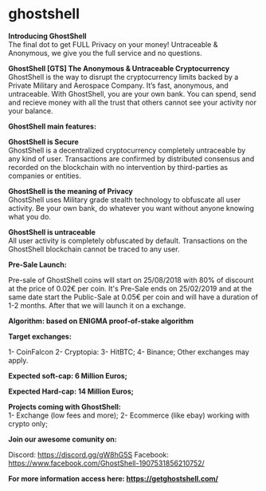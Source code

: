 # ghostshell

<b>Introducing GhostShell</b><br>
The final dot to get FULL Privacy on your money!
Untraceable & Anonymous, we give you the full service and no questions.

<b>GhostShell [GTS] The Anonymous & Untraceable Cryptocurrency</b><br>
GhostShell is the way to disrupt the cryptocurrency limits backed by a Private Military and Aerospace Company. It’s fast, anonymous, and untraceable. With GhostShell, you are your own bank. You can spend, send and recieve money with all the trust that others cannot see your activity nor your balance.

<b>GhostShell main features:</b><br>

<b>GhostShell is Secure</b><br>
GhostShell is a decentralized cryptocurrency completely untraceable by any kind of user. Transactions are confirmed by distributed consensus and recorded on the blockchain with no intervention by third-parties as companies or entities.

<b>GhostShell is the meaning of Privacy</b><br>
GhostShell uses Military grade stealth technology to obfuscate all user activity. Be your own bank, do whatever you want without anyone knowing what you do. 

<b>GhostShell is untraceable</b><br>
All user activity is completely obfuscated by default. Transactions on the GhostShell blockchain cannot be traced to any user.


<b>Pre-Sale Launch:</b><br>

Pre-sale of GhostShell coins will start on 25/08/2018 with 80% of discount at the price of 0.02€ per coin. It's Pre-Sale ends on 25/02/2019 and at the same date start the Public-Sale at 0.05€ per coin and will have a duration of 1-2 months. After that we will launch it on a exchange.

<b>Algorithm: based on ENIGMA proof-of-stake algorithm</b><br>

<b>Target exchanges:</b><br>

1- CoinFalcon
2- Cryptopia:
3- HitBTC;
4- Binance;
Other exchanges may apply.

<b>Expected soft-cap: 6 Million Euros;</b><br>

<b>Expected Hard-cap: 14 Million Euros;</b><br>

<b>Projects coming with GhostShell:</b><br>
1- Exchange (low fees and more);
2- Ecommerce (like ebay) working with crypto only;

<b>Join our awesome comunity on:</b><br>

Discord: https://discord.gg/gW8hG5S
Facebook: https://www.facebook.com/GhostShell-1907531856210752/

<b>For more information access here: https://getghostshell.com/</b><br>
